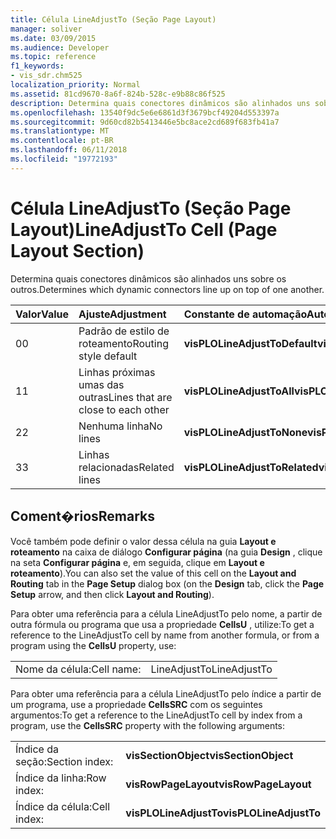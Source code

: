 ```yaml
---
title: Célula LineAdjustTo (Seção Page Layout)
manager: soliver
ms.date: 03/09/2015
ms.audience: Developer
ms.topic: reference
f1_keywords:
- vis_sdr.chm525
localization_priority: Normal
ms.assetid: 81cd9670-8a6f-824b-528c-e9b88c86f525
description: Determina quais conectores dinâmicos são alinhados uns sobre os outros.
ms.openlocfilehash: 13540f9dc5e6e6861d3f3679bcf49204d553397a
ms.sourcegitcommit: 9d60cd82b5413446e5bc8ace2cd689f683fb41a7
ms.translationtype: MT
ms.contentlocale: pt-BR
ms.lasthandoff: 06/11/2018
ms.locfileid: "19772193"
---
```

# <a name="lineadjustto-cell-page-layout-section"></a><span data-ttu-id="a9f41-103">Célula LineAdjustTo (Seção Page Layout)</span><span class="sxs-lookup"><span data-stu-id="a9f41-103">LineAdjustTo Cell (Page Layout Section)</span></span>

<span data-ttu-id="a9f41-104">Determina quais conectores dinâmicos são alinhados uns sobre os outros.</span><span class="sxs-lookup"><span data-stu-id="a9f41-104">Determines which dynamic connectors line up on top of one another.</span></span>
  
|<span data-ttu-id="a9f41-105">**Valor**</span><span class="sxs-lookup"><span data-stu-id="a9f41-105">**Value**</span></span>|<span data-ttu-id="a9f41-106">**Ajuste**</span><span class="sxs-lookup"><span data-stu-id="a9f41-106">**Adjustment**</span></span>|<span data-ttu-id="a9f41-107">**Constante de automação**</span><span class="sxs-lookup"><span data-stu-id="a9f41-107">**Automation constant**</span></span>|
|:-----|:-----|:-----|
|<span data-ttu-id="a9f41-108">0</span><span class="sxs-lookup"><span data-stu-id="a9f41-108">0</span></span>  <br/> |<span data-ttu-id="a9f41-109">Padrão de estilo de roteamento</span><span class="sxs-lookup"><span data-stu-id="a9f41-109">Routing style default</span></span>  <br/> |<span data-ttu-id="a9f41-110">**visPLOLineAdjustToDefault**</span><span class="sxs-lookup"><span data-stu-id="a9f41-110">**visPLOLineAdjustToDefault**</span></span> <br/> |
|<span data-ttu-id="a9f41-111">1</span><span class="sxs-lookup"><span data-stu-id="a9f41-111">1</span></span>  <br/> |<span data-ttu-id="a9f41-112">Linhas próximas umas das outras</span><span class="sxs-lookup"><span data-stu-id="a9f41-112">Lines that are close to each other</span></span>  <br/> |<span data-ttu-id="a9f41-113">**visPLOLineAdjustToAll**</span><span class="sxs-lookup"><span data-stu-id="a9f41-113">**visPLOLineAdjustToAll**</span></span> <br/> |
|<span data-ttu-id="a9f41-114">2</span><span class="sxs-lookup"><span data-stu-id="a9f41-114">2</span></span>  <br/> |<span data-ttu-id="a9f41-115">Nenhuma linha</span><span class="sxs-lookup"><span data-stu-id="a9f41-115">No lines</span></span>  <br/> |<span data-ttu-id="a9f41-116">**visPLOLineAdjustToNone**</span><span class="sxs-lookup"><span data-stu-id="a9f41-116">**visPLOLineAdjustToNone**</span></span> <br/> |
|<span data-ttu-id="a9f41-117">3</span><span class="sxs-lookup"><span data-stu-id="a9f41-117">3</span></span>  <br/> |<span data-ttu-id="a9f41-118">Linhas relacionadas</span><span class="sxs-lookup"><span data-stu-id="a9f41-118">Related lines</span></span>  <br/> |<span data-ttu-id="a9f41-119">**visPLOLineAdjustToRelated**</span><span class="sxs-lookup"><span data-stu-id="a9f41-119">**visPLOLineAdjustToRelated**</span></span> <br/> |
   
## <a name="remarks"></a><span data-ttu-id="a9f41-120">Coment�rios</span><span class="sxs-lookup"><span data-stu-id="a9f41-120">Remarks</span></span>

<span data-ttu-id="a9f41-121">Você também pode definir o valor dessa célula na guia **Layout e roteamento** na caixa de diálogo **Configurar página** (na guia **Design** , clique na seta **Configurar página** e, em seguida, clique em **Layout e roteamento**).</span><span class="sxs-lookup"><span data-stu-id="a9f41-121">You can also set the value of this cell on the **Layout and Routing** tab in the **Page Setup** dialog box (on the **Design** tab, click the **Page Setup** arrow, and then click **Layout and Routing**).</span></span>
  
<span data-ttu-id="a9f41-122">Para obter uma referência para a célula LineAdjustTo pelo nome, a partir de outra fórmula ou programa que usa a propriedade **CellsU** , utilize:</span><span class="sxs-lookup"><span data-stu-id="a9f41-122">To get a reference to the LineAdjustTo cell by name from another formula, or from a program using the **CellsU** property, use:</span></span> 
  
|||
|:-----|:-----|
|<span data-ttu-id="a9f41-123">Nome da célula:</span><span class="sxs-lookup"><span data-stu-id="a9f41-123">Cell name:</span></span>  <br/> |<span data-ttu-id="a9f41-124">LineAdjustTo</span><span class="sxs-lookup"><span data-stu-id="a9f41-124">LineAdjustTo</span></span>  <br/> |
   
<span data-ttu-id="a9f41-125">Para obter uma referência para a célula LineAdjustTo pelo índice a partir de um programa, use a propriedade **CellsSRC** com os seguintes argumentos:</span><span class="sxs-lookup"><span data-stu-id="a9f41-125">To get a reference to the LineAdjustTo cell by index from a program, use the **CellsSRC** property with the following arguments:</span></span> 
  
|||
|:-----|:-----|
|<span data-ttu-id="a9f41-126">Índice da seção:</span><span class="sxs-lookup"><span data-stu-id="a9f41-126">Section index:</span></span>  <br/> |<span data-ttu-id="a9f41-127">**visSectionObject**</span><span class="sxs-lookup"><span data-stu-id="a9f41-127">**visSectionObject**</span></span> <br/> |
|<span data-ttu-id="a9f41-128">Índice da linha:</span><span class="sxs-lookup"><span data-stu-id="a9f41-128">Row index:</span></span>  <br/> |<span data-ttu-id="a9f41-129">**visRowPageLayout**</span><span class="sxs-lookup"><span data-stu-id="a9f41-129">**visRowPageLayout**</span></span> <br/> |
|<span data-ttu-id="a9f41-130">Índice da célula:</span><span class="sxs-lookup"><span data-stu-id="a9f41-130">Cell index:</span></span>  <br/> |<span data-ttu-id="a9f41-131">**visPLOLineAdjustTo**</span><span class="sxs-lookup"><span data-stu-id="a9f41-131">**visPLOLineAdjustTo**</span></span> <br/> |
   

